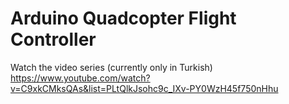 # Arduino Quadcopter Flight Controller

Watch the video series (currently only in Turkish) https://www.youtube.com/watch?v=C9xkCMksQAs&list=PLtQlkJsohc9c_IXv-PY0WzH45f750nHhu
